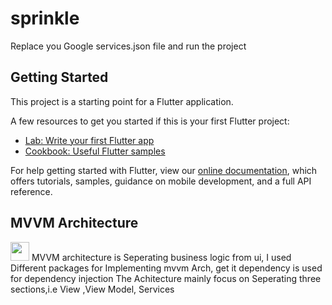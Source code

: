 # sprinkle



Replace you Google services.json file and run the project

## Getting Started

This project is a starting point for a Flutter application.

A few resources to get you started if this is your first Flutter project:

- [Lab: Write your first Flutter app](https://flutter.dev/docs/get-started/codelab)
- [Cookbook: Useful Flutter samples](https://flutter.dev/docs/cookbook)

For help getting started with Flutter, view our
[online documentation](https://flutter.dev/docs), which offers tutorials,
samples, guidance on mobile development, and a full API reference.

## MVVM Architecture
<img width='30px' src='https://ibb.co/YLDBMxg'>
MVVM architecture is Seperating business logic from ui,
I used Different packages for Implementing mvvm Arch,
get it dependency is used for dependency injection
The Achitecture mainly focus on Seperating three sections,i.e View ,View Model, Services





